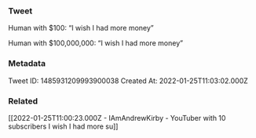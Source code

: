 ### Tweet
Human with $100: “I wish I had more money”

Human with $100,000,000: “I wish I had more money”

### Metadata
Tweet ID: 1485931209993900038
Created At: 2022-01-25T11:03:02.000Z

### Related
[[2022-01-25T11:00:23.000Z - IAmAndrewKirby - YouTuber with 10 subscribers I wish I had more su]]

